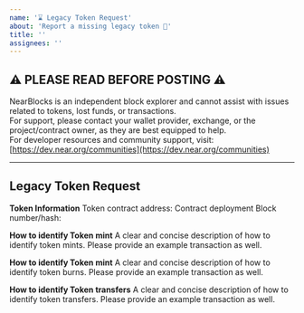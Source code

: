 ```yaml
---
name: '⌛ Legacy Token Request'
about: 'Report a missing legacy token 🎯'
title: ''
assignees: ''
---
```


## ⚠️ PLEASE READ BEFORE POSTING ⚠️

NearBlocks is an independent block explorer and cannot assist with issues related to tokens, lost funds, or transactions.  
For support, please contact your wallet provider, exchange, or the project/contract owner, as they are best equipped to help.  
For developer resources and community support, visit: [https://dev.near.org/communities](https://dev.near.org/communities)

---

## Legacy Token Request

**Token Information**
Token contract address:
Contract deployment Block number/hash:

**How to identify Token mint**
A clear and concise description of how to identify token mints. Please provide an example transaction as well.

**How to identify Token mint**
A clear and concise description of how to identify token burns. Please provide an example transaction as well.

**How to identify Token transfers**
A clear and concise description of how to identify token transfers. Please provide an example transaction as well.
